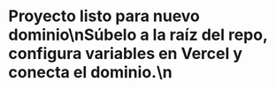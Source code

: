 # Proyecto listo para nuevo dominio\nSúbelo a la raíz del repo, configura variables en Vercel y conecta el dominio.\n